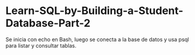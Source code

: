 # Learn-SQL-by-Building-a-Student-Database-Part-2
Se inicia con echo en Bash, luego se conecta a la base de datos y usa psql para listar y consultar tablas.
